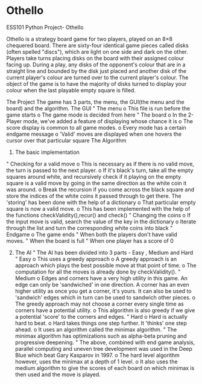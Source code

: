 # Othello
ESS101 Python Project- Othello

Othello is a strategy board game for two players, played on an 8×8 chequered board. There are sixty-four identical game pieces called disks (often spelled "discs"), which are light on one side and dark on the other. Players take turns placing disks on the board with their assigned colour facing up. During a play, any disks of the opponent's colour that are in a straight line and bounded by the disk just placed and another disk of the current player's colour are turned over to the current player's colour.
The object of the game is to have the majority of disks turned to display your colour when the last playable empty square is filled.

The Project
The game has 3 parts, the menu, the GUI(the menu and the board) and the algorithm. 
The GUI
"	The menu
o	This file is run before the game starts
o	The game mode is decided from here
"	The board
o	In the 2-Player mode, we've added a feature of displaying whose chance it is
o	The score display is common to all game modes.
o	Every mode has a certain endgame message 
o	'Valid' moves are displayed when one hovers the cursor over that particular square
The Algorithm

1. The basic implementation

"	Checking for a valid move
o	This is necessary as if there is no valid move, the turn is passed to the next player.
o	If it's black's turn, take all the empty squares around white, and recursively check if it playing on the empty square is a valid move by going in the same direction as the white coin it was around. 
o	Break the recursion if you come across the black square and store the indices of the white coins it passed through to get there. The 'storing' has been done with the help of a dictionary
o	That particular empty square is now a valid move. 
o	This has been implemented with the help of the functions checkValidity(),recur() and check() 
"	Changing the coins
o	If the input move is valid, search the value of the key in the dictionary
o	Iterate through the list and turn the corresponding white coins into black
"	Endgame
o	The game ends 
"	When both the players don't have valid moves.
"	When the board is full
"	When one player has a score of 0


2. The AI
"	The AI has been divided into 3 parts - Easy , Medium and Hard
"	Easy
o	This uses a greedy approach
o	A greedy approach is an approach which plays the best possible move at that point of time.
o	The computation for all the moves is already done by checkValidity(). 
"	Medium
o	Edges and corners have a very high utility in this game. An edge can only be 'sandwiched' in one direction. A corner has an even higher utility as once you get a corner, it's yours. It can also be used to 'sandwich' edges which in turn can be used to sandwich other pieces. 
o	The greedy approach may not choose a corner every single time as corners have a potential utility. 
o	This algorithm is also greedy if we give a potential 'score' to the corners and edges.
"	Hard
o	Hard is actually hard to beat.
o	Hard takes things one step further. It 'thinks' one step ahead. 
o	It uses an algorithm called the minimax algorithm. 
"	The minimax algorithm has optimizations such as alpha-beta pruning and progressive deepening.
"	The above, combined with end game analysis, parallel computing and uneven tree development was used in the Deep Blue which beat Gary Kasparov in 1997.
o	The hard level algorithm however, uses the minimax at a depth of 1 level.
o	It also uses the medium algorithm to give the scores of each board on which minimax is then used and the move is played. 


